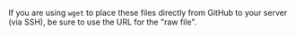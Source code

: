 If you are using `wget` to place these files directly from GitHub to your server (via SSH), be sure to use the URL for the "raw file".
